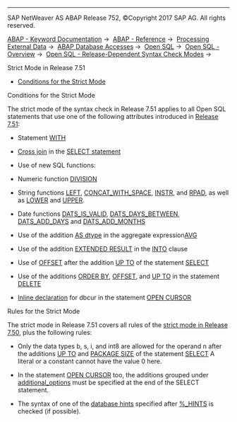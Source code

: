   

* * *

SAP NetWeaver AS ABAP Release 752, ©Copyright 2017 SAP AG. All rights reserved.

[ABAP - Keyword Documentation](javascript:call_link\('abenabap.htm'\)) →  [ABAP - Reference](javascript:call_link\('abenabap_reference.htm'\)) →  [Processing External Data](javascript:call_link\('abenabap_language_external_data.htm'\)) →  [ABAP Database Accesses](javascript:call_link\('abenabap_sql.htm'\)) →  [Open SQL](javascript:call_link\('abenopensql.htm'\)) →  [Open SQL - Overview](javascript:call_link\('abenopen_sql_oview.htm'\)) →  [Open SQL - Release-Dependent Syntax Check Modes](javascript:call_link\('abenopensql_strict_modes.htm'\)) → 

Strict Mode in Release 7.51

-   [Conditions for the Strict Mode](#abenopensql-strict-mode-751-1--------rules-for-the-strict-mode---@ITOC@@ABENOPENSQL_STRICT_MODE_751_2)

Conditions for the Strict Mode

The strict mode of the syntax check in Release 7.51 applies to all Open SQL statements that use one of the following attributes introduced in [Release 7.51](javascript:call_link\('abennews-751-open_sql.htm'\)):

-   Statement [WITH](javascript:call_link\('abapwith.htm'\))

-   [Cross join](javascript:call_link\('abapselect_join.htm'\)) in the [SELECT statement](javascript:call_link\('abapselect.htm'\))

-   Use of new SQL functions:

-   Numeric function [DIVISION](javascript:call_link\('abensql_arith_func.htm'\))

-   String functions [LEFT](javascript:call_link\('abensql_string_func.htm'\)), [CONCAT\_WITH\_SPACE](javascript:call_link\('abensql_string_func.htm'\)), [INSTR](javascript:call_link\('abensql_string_func.htm'\)), and [RPAD](javascript:call_link\('abensql_string_func.htm'\)), as well as [LOWER](javascript:call_link\('abensql_string_func.htm'\)) and [UPPER](javascript:call_link\('abensql_string_func.htm'\)).

-   Date functions [DATS\_IS\_VALID](javascript:call_link\('abensql_date_func.htm'\)), [DATS\_DAYS\_BETWEEN](javascript:call_link\('abensql_date_func.htm'\)), [DATS\_ADD\_DAYS](javascript:call_link\('abensql_date_func.htm'\)) and [DATS\_ADD\_MONTHS](javascript:call_link\('abensql_date_func.htm'\))

-   Use of the addition [AS dtype](javascript:call_link\('abapselect_avg_as.htm'\)) in the aggregate expression[AVG](javascript:call_link\('abapselect_aggregate.htm'\))

-   Use of the addition [EXTENDED RESULT](javascript:call_link\('abapselect_extended_result.htm'\)) in the [INTO](javascript:call_link\('abapinto_clause.htm'\)) clause

-   Use of [OFFSET](javascript:call_link\('abapselect_additions.htm'\)) after the addition [UP TO](javascript:call_link\('abapselect_additions.htm'\)) of the statement [SELECT](javascript:call_link\('abapselect.htm'\))

-   Use of the additions [ORDER BY](javascript:call_link\('abapdelete_where.htm'\)), [OFFSET](javascript:call_link\('abapdelete_where.htm'\)), and [UP TO](javascript:call_link\('abapdelete_where.htm'\)) in the statement [DELETE](javascript:call_link\('abapdelete_dbtab.htm'\))

-   [Inline declaration](javascript:call_link\('abeninline_declaration_glosry.htm'\) "Glossary Entry") for dbcur in the statement [OPEN CURSOR](javascript:call_link\('abapopen_cursor.htm'\))

Rules for the Strict Mode

The strict mode in Release 7.51 covers all rules of the [strict mode in Release 7.50](javascript:call_link\('abenopensql_strict_mode_750.htm'\)), plus the following rules:

-   Only the data types b, s, i, and int8 are allowed for the operand n after the additions [UP TO](javascript:call_link\('abapselect_additions.htm'\)) and [PACKAGE SIZE](javascript:call_link\('abapinto_clause.htm'\)) of the statement [SELECT](javascript:call_link\('abapselect.htm'\)) A literal or a constant cannot have the value 0 here.

-   In the statement [OPEN CURSOR](javascript:call_link\('abapopen_cursor.htm'\)) too, the additions grouped under [additional\_options](javascript:call_link\('abapselect_additions.htm'\)) must be specified at the end of the SELECT statement.

-   The syntax of one of the [database hints](javascript:call_link\('abendatabase_hint_glosry.htm'\) "Glossary Entry") specified after [%\_HINTS](javascript:call_link\('abenosql_db_hints.htm'\)) is checked (if possible).